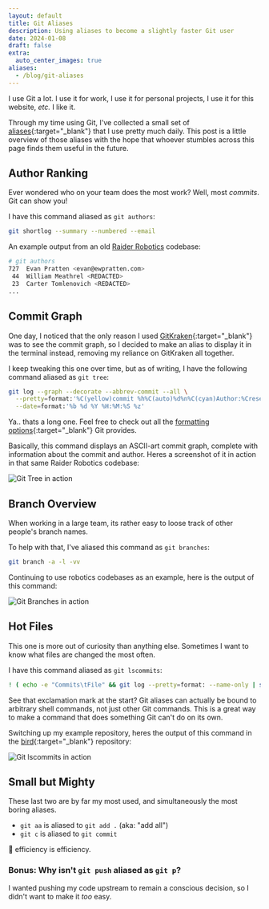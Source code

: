 ```yaml
---
layout: default
title: Git Aliases
description: Using aliases to become a slightly faster Git user
date: 2024-01-08
draft: false
extra:
  auto_center_images: true
aliases:
  - /blog/git-aliases
---
```


I use Git a lot. I use it for work, I use it for personal projects, I use it for this website, *etc.* I like it.

Through my time using Git, I've collected a small set of [aliases](https://git-scm.com/book/en/v2/Git-Basics-Git-Aliases){:target="_blank"} that I use pretty much daily. This post is a little overview of those aliases with the hope that whoever stumbles across this page finds them useful in the future.

## Author Ranking

Ever wondered who on your team does the most work? Well, most *commits*. Git can show you!

I have this command aliased as `git authors`:

```sh
git shortlog --summary --numbered --email
```

An example output from an old [Raider Robotics](/robotics/5024) codebase:

```sh
# git authors
727  Evan Pratten <evan@ewpratten.com>
 44  William Meathrel <REDACTED>
 23  Carter Tomlenovich <REDACTED>
...
```

## Commit Graph

One day, I noticed that the only reason I used [GitKraken](https://www.gitkraken.com/){:target="_blank"} was to see the commit graph, so I decided to make an alias to display it in the terminal instead, removing my reliance on GitKraken all together.

I keep tweaking this one over time, but as of writing, I have the following command aliased as `git tree`:

```sh
git log --graph --decorate --abbrev-commit --all \
  --pretty=format:'%C(yellow)commit %h%C(auto)%d%n%C(cyan)Author:%Creset %aN %C(dim white)<%aE>%n%C(cyan)Date:%Creset %C(dim white)%ad (%ar)%n%s%n' \
  --date=format:'%b %d %Y %H:%M:%S %z'
```

Ya.. thats a long one. Feel free to check out all the [formatting options](https://git-scm.com/docs/pretty-formats){:target="_blank"} Git provides.

Basically, this command displays an ASCII-art commit graph, complete with information about the commit and author. Heres a screenshot of it in action in that same Raider Robotics codebase:

![Git Tree in action](/assets/blog/git-aliases/tree.png)

## Branch Overview

When working in a large team, its rather easy to loose track of other people's branch names.

To help with that, I've aliased this command as `git branches`:

```sh
git branch -a -l -vv
```

Continuing to use robotics codebases as an example, here is the output of this command:

![Git Branches in action](/assets/blog/git-aliases/branches.png)

## Hot Files

This one is more out of curiosity than anything else. Sometimes I want to know what files are changed the most often.

I have this command aliased as `git lscommits`:

```sh
! ( echo -e "Commits\tFile" && git log --pretty=format: --name-only | sed '/^$/d' | sort | uniq -c | sort -g -r ) | less
```

See that exclamation mark at the start? Git aliases can actually be bound to arbitrary shell commands, not just other Git commands. This is a great way to make a command that does something Git can't do on its own.

Switching up my example repository, heres the output of this command in the [bird](https://gitlab.nic.cz/labs/bird){:target="_blank"} repository:

![Git lscommits in action](/assets/blog/git-aliases/lscommits.png)

## Small but Mighty

These last two are by far my most used, and simultaneously the most boring aliases.

- `git aa` is aliased to `git add .` (aka: "add all")
- `git c` is aliased to `git commit`
  
:shrug: efficiency is efficiency.

### Bonus: Why isn't `git push` aliased as `git p`?

I wanted pushing my code upstream to remain a conscious decision, so I didn't want to make it *too* easy.
